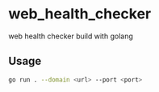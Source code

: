 # web_health_checker
web health checker build with golang

## Usage

```bash
go run . --domain <url> --port <port>
```
